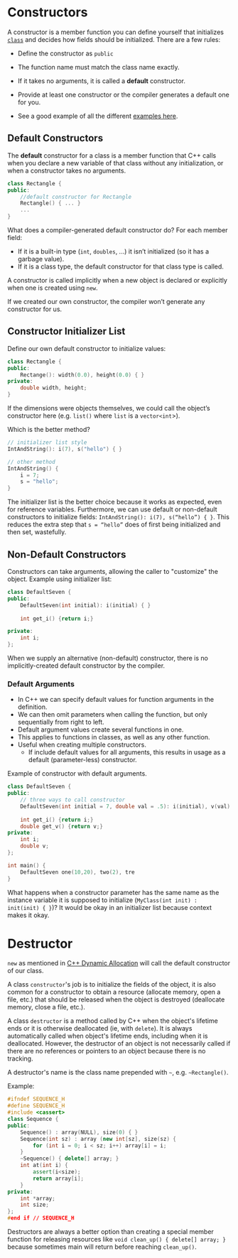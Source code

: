 # Constructors

A constructor is a member function you can define yourself that initializes [`class`](C++%20Classes.md) and decides how fields should be initialized. There are a few rules:

- Define the constructor as `public`
- The function name must match the class name exactly. 
- If it takes no arguments, it is called  a **default** constructor. 	

- Provide at least one constructor or the compiler generates a default one for you.
- See a good example of all the different [examples here](Initialization%20and%20Assignment.md#Example).

## Default Constructors

The **default** constructor for a class is a member function that C++ calls when you declare a new variable of that class without any initialization, or when a constructor takes no arguments.

```c++
class Rectangle {
public:
    //default constructor for Rectangle
    Rectangle() { ... }
    ...
}
```



What does a compiler-generated default constructor do? For each member field:

- If it is a built-in type (`int`, `doubles`, ...) it isn’t initialized (so it has a garbage value).
- If it is a class type, the default constructor for that class type is called. 


A constructor is called implicitly when a new object is declared or explicitly when one is created using `new`.

If we created our own constructor, the compiler won’t generate any constructor for us.


## Constructor Initializer List

Define our own default constructor to initialize values:

```c++
class Rectangle {
public:
    Rectange(): width(0.0), height(0.0) { }
private:
    double width, height; 
}
```

If the dimensions were objects themselves, we could call the object’s constructor here (e.g. `list()` where `list` is a `vector<int`>).



Which is the better method? 

```c++
// initializer list style
IntAndString(): i(7), s("hello") { }

// other method
IntAndString() {
    i = 7;
    s = "hello";
}
```

The initializer list is the better choice because it works as expected, even for reference variables. Furthermore, we can use default or non-default constructors to initialize fields: `IntAndString(): i(7), s(“hello”) { }`. This reduces the extra step that `s = “hello”` does of first being initialized and then set, wastefully. 

## Non-Default Constructors
Constructors can take arguments, allowing the caller to "customize" the object.
Example using initializer list:
```c++
class DefaultSeven {
public:
	DefaultSeven(int initial): i(initial) { } 
	
	int get_i() {return i;}

private:
	int i;
};
```

When we supply an alternative (non-default) constructor, there is no implicitly-created default constructor by the compiler. 

### Default Arguments
- In C++ we can specify default values for function arguments in the definition.
- We can then omit parameters when calling the function, but only sequentially from right to left. 
- Default argument values create several functions in one. 
- This applies to functions in classes, as well as any other function.
- Useful when creating multiple constructors.
	- If include default values for all arguments, this results in usage as a default (parameter-less) constructor.

Example of constructor with default arguments.
```c++
class DefaultSeven {
public:
	// three ways to call constructor 
	DefaultSeven(int initial = 7, double val = .5): i(initial), v(val) { } 
	
	int get_i() {return i;}
	double get_v() {return v;}
private:
	int i;
	double v;
};

int main() {
	DefaultSeven one(10,20), two(2), tre
}
```

What happens when a constructor parameter has the same name as the instance variable it is supposed to initialize (`MyClass(int init) : init(init) { }`)? It would be okay in an initializer list because context makes it okay.



# Destructor
`new` as mentioned in [C++ Dynamic Allocation](C++%20Dynamic%20Allocation.md) will call the default constructor of our class.

A class `constructor`'s job is to initialize the fields of the object, it is also common for a constructor to obtain a resource (allocate memory, open a file, etc.) that should be released when the object is destroyed (deallocate memory, close a file, etc.).

A class `destructor` is a method called by C++ when the object's lifetime ends or it is otherwise deallocated (ie, with `delete`). It is always automatically called when object's lifetime ends, including when it is deallocated. However, the destructor of an object is not necessarily called if there are no references or pointers to an object because there is no tracking. 

A destructor's name is the class name prepended with `~`, e.g. `~Rectangle()`.

Example:
```c++
#ifndef SEQUENCE_H
#define SEQUENCE_H
#include <cassert>
class Sequence {
public:
	Sequence() : array(NULL), size(0) { }
	Sequence(int sz) : array (new int[sz], size(sz) {
		for (int i = 0; i < sz; i++) array[i] = i;
	}
	~Sequence() { delete[] array; }
	int at(int i) {
		assert(i<size);
		return array[i];
	}
private:
	int *array;
	int size;
};
#end if // SEQUENCE_H
```

Destructors are always a better option than creating a special member function for releasing resources like `void clean_up() { delete[] array; }` because sometimes main will return before reaching `clean_up()`.